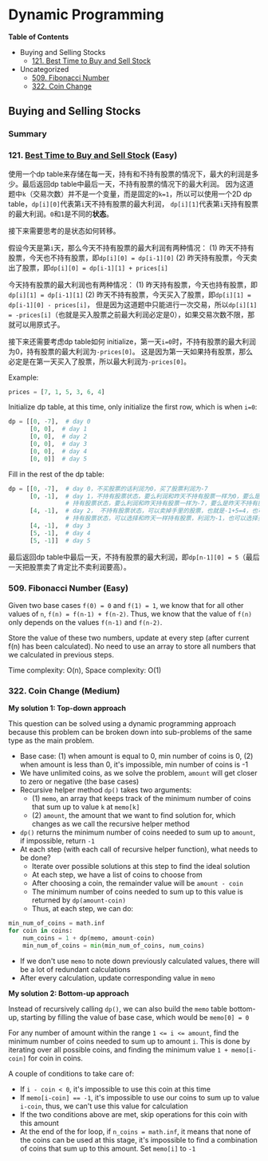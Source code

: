 # Dynamic Programming
**Table of Contents**
- Buying and Selling Stocks
  - [121. Best Time to Buy and Sell Stock](#121-best-time-to-buy-and-sell-stock-easy)
- Uncategorized
  - [509. Fibonacci Number](#509-fibonacci-number-easy)
  - [322. Coin Change](#322-coin-change-medium)

## Buying and Selling Stocks

### Summary

### 121. [Best Time to Buy and Sell Stock](https://leetcode.com/problems/best-time-to-buy-and-sell-stock/description/) (Easy)
使用一个dp table来存储在每一天，持有和不持有股票的情况下，最大的利润是多少。最后返回dp table中最后一天，不持有股票的情况下的最大利润。
因为这道题中`k`（交易次数）并不是一个变量，而是固定的`k=1`，所以可以使用一个2D dp table，`dp[i][0]`代表第`i`天不持有股票的最大利润，
`dp[i][1]`代表第`i`天持有股票的最大利润。`0`和`1`是不同的**状态**。

接下来需要思考的是状态如何转移。

假设今天是第`i`天，那么今天不持有股票的最大利润有两种情况：
(1) 昨天不持有股票，今天也不持有股票，即`dp[i][0] = dp[i-1][0]`
(2) 昨天持有股票，今天卖出了股票，即`dp[i][0] = dp[i-1][1] + prices[i]`

今天持有股票的最大利润也有两种情况：
(1) 昨天持有股票，今天也持有股票，即`dp[i][1] = dp[i-1][1]`
(2) 昨天不持有股票，今天买入了股票，即`dp[i][1] = dp[i-1][0] - prices[i]`，
但是因为这道题中只能进行一次交易，所以`dp[i][1] = -prices[i]`（也就是买入股票之前最大利润必定是0），如果交易次数不限，那就可以用原式子。

接下来还需要考虑dp table如何 initialize，第一天`i=0`时，不持有股票的最大利润为0，持有股票的最大利润为`-prices[0]`。
这是因为第一天如果持有股票，那么必定是在第一天买入了股票，所以最大利润为`-prices[0]`。

Example:
```python
prices = [7, 1, 5, 3, 6, 4]
```

Initialize dp table, at this time, only initialize the first row, which is when `i=0`:
```python
dp = [[0, -7],  # day 0
      [0, 0],  # day 1
      [0, 0],  # day 2
      [0, 0],  # day 3
      [0, 0],  # day 4
      [0, 0]]  # day 5
```

Fill in the rest of the dp table:
```python
dp = [[0, -7],  # day 0，不买股票的话利润为0，买了股票利润为-7
      [0, -1],  # day 1，不持有股票状态，要么利润和昨天不持有股票一样为0，要么是买了股票又卖了，就是-7+1=-6，选择0
                # 持有股票状态，要么利润和昨天持有股票一样为-7，要么是昨天不持有股票，今天买入了，就是0-1=-1，选择-1
      [4, -1],  # day 2， 不持有股票状态，可以卖掉手里的股票，也就是-1+5=4，也可以不持有股票，利润和昨天一样为0，选择4
                # 持有股票状态，可以选择和昨天一样持有股票，利润为-1，也可以选择买入股票，利润为0-5=-5，选择-1
      [4, -1],  # day 3
      [5, -1],  # day 4
      [5, -1]]  # day 5
```

最后返回dp table中最后一天，不持有股票的最大利润，即`dp[n-1][0] = 5`（最后一天把股票卖了肯定比不卖利润要高）。

### 509. Fibonacci Number (Easy)
Given two base cases `f(0) = 0` and `f(1) = 1`, we know that for all other values of `n`, `f(n) = f(n-1) + f(n-2)`.
Thus, we know that the value of `f(n)` only depends on the values `f(n-1)` and `f(n-2)`.

Store the value of these two numbers, update at every step (after current f(n) has been calculated). No need to use an array
to store all numbers that we calculated in previous steps.

Time complexity: O(n), Space complexity: O(1)

### 322. Coin Change (Medium)
**My solution 1: Top-down approach**

This question can be solved using a dynamic programming approach because this problem can be broken down
into sub-problems of the same type as the main problem. 

- Base case: (1) when amount is equal to 0, min number of coins is 0, (2) when amount is less than 0, it's impossible, min number of coins is -1
- We have unlimited coins, as we solve the problem, `amount` will get closer to zero or negative (the base cases)
- Recursive helper method `dp()` takes two arguments: 
  - (1) `memo`, an array that keeps track of the minimum number of coins that sum up to value `k` at `memo[k]`
  - (2) `amount`, the amount that we want to find solution for, which changes as we call the recursive helper method
- `dp()` returns the minimum number of coins needed to sum up to `amount`, if impossible, return `-1`
- At each step (with each call of recursive helper function), what needs to be done?
  - Iterate over possible solutions at this step to find the ideal solution
  - At each step, we have a list of coins to choose from
  - After choosing a coin, the remainder value will be `amount - coin`
  - The minimum number of coins needed to sum up to this value is returned by `dp(amount-coin)`
  - Thus, at each step, we can do:
```python
min_num_of_coins = math.inf
for coin in coins:
    num_coins = 1 + dp(memo, amount-coin)
    min_num_of_coins = min(min_num_of_coins, num_coins)
```
- If we don't use `memo` to note down previously calculated values, there will be a lot of redundant calculations
- After every calculation, update corresponding value in `memo`

**My solution 2: Bottom-up approach**

Instead of recursively calling `dp()`, we can also build the `memo` table bottom-up, starting by filling the value of base case, which would be
`memo[0] = 0`

For any number of amount within the range `1 <= i <= amount`, find the minimum number of coins needed to sum up to amount `i`.
This is done by iterating over all possible coins, and finding the minimum value `1 + memo[i-coin]` for coin in coins.

A couple of conditions to take care of:
- If `i - coin < 0`, it's impossible to use this coin at this time
- If `memo[i-coin] == -1`, it's impossible to use our coins to sum up to value `i-coin`, thus, we can't use this value for calculation
- If the two conditions above are met, skip operations for this coin with this amount
- At the end of the for loop, if `n_coins = math.inf`, it means that none of the coins can be used at this stage, it's impossible to find a combination of coins that sum up to this amount. Set `memo[i]` to `-1`


